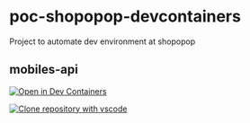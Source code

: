 # poc-shopopop-devcontainers
Project to automate dev environment at shopopop


## mobiles-api
[![Open in Dev Containers](https://img.shields.io/static/v1?label=Dev%20Containers&message=Open&color=blue&logo=visualstudiocode)](https://vscode.dev/redirect?url=vscode://ms-vscode-remote.remote-containers/cloneInVolume?url=https://github.com/d-n-correia/poc-shopopop-devcontainers)

[![Clone repository with vscode](https://img.shields.io/static/v1?label=Dev%20Containers&message=Open&color=blue&logo=visualstudiocode)](https://vscode.dev/redirect?url=vscode://vscode.git/clone?url=https://github.com/d-n-correia/poc-shopopop-devcontainers?url=vscode://ms-vscode-remote.remote-containers)
